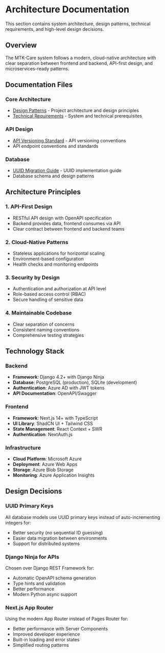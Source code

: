 # Architecture Documentation

This section contains system architecture, design patterns, technical requirements, and high-level design decisions.

## Overview

The MTK-Care system follows a modern, cloud-native architecture with clear separation between frontend and backend, API-first design, and microservices-ready patterns.

## Documentation Files

### Core Architecture
- [Design Patterns](./design-patterns.md) - Project architecture and design principles
- [Technical Requirements](./technical-requirements.md) - System and technical prerequisites

### API Design
- [API Versioning Standard](./api-design/api-versioning-standard.md) - API versioning conventions
- API endpoint conventions and standards

### Database
- [UUID Migration Guide](./database/uuid-migration-guide.md) - UUID implementation guide
- Database schema and design patterns

## Architecture Principles

### 1. API-First Design
- RESTful API design with OpenAPI specification
- Backend provides data, frontend consumes via API
- Clear contract between frontend and backend teams

### 2. Cloud-Native Patterns
- Stateless applications for horizontal scaling
- Environment-based configuration
- Health checks and monitoring endpoints

### 3. Security by Design
- Authentication and authorization at API level
- Role-based access control (RBAC)
- Secure handling of sensitive data

### 4. Maintainable Codebase
- Clear separation of concerns
- Consistent naming conventions
- Comprehensive testing strategies

## Technology Stack

### Backend
- **Framework**: Django 4.2+ with Django Ninja
- **Database**: PostgreSQL (production), SQLite (development)
- **Authentication**: Azure AD with JWT tokens
- **API Documentation**: OpenAPI/Swagger

### Frontend
- **Framework**: Next.js 14+ with TypeScript
- **UI Library**: ShadCN UI + Tailwind CSS
- **State Management**: React Context + SWR
- **Authentication**: NextAuth.js

### Infrastructure
- **Cloud Platform**: Microsoft Azure
- **Deployment**: Azure Web Apps
- **Storage**: Azure Blob Storage
- **Monitoring**: Azure Application Insights

## Design Decisions

### UUID Primary Keys
All database models use UUID primary keys instead of auto-incrementing integers for:
- Better security (no sequential ID guessing)
- Easier data migration between environments
- Support for distributed systems

### Django Ninja for APIs
Chosen over Django REST Framework for:
- Automatic OpenAPI schema generation
- Type hints and validation
- Better performance
- Modern Python async support

### Next.js App Router
Using the modern App Router instead of Pages Router for:
- Better performance with Server Components
- Improved developer experience
- Built-in loading and error states
- Simplified routing patterns